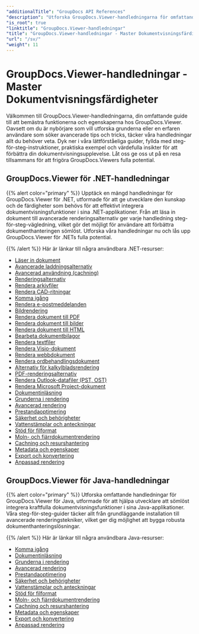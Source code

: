 ```yaml
---
"additionalTitle": "GroupDocs API References"
"description": "Utforska GroupDocs.Viewer-handledningarna för omfattande vägledning om hur du maximerar dokumentvisningsfunktionerna. Frigör dess fulla potential idag!"
"is_root": true
"linktitle": "GroupDocs.Viewer-handledningar"
"title": "GroupDocs.Viewer-handledningar - Master Dokumentvisningsfärdigheter"
"url": "/sv/"
"weight": 11
---
```


# GroupDocs.Viewer-handledningar - Master Dokumentvisningsfärdigheter
Välkommen till GroupDocs.Viewer-handledningarna, din omfattande guide till att bemästra funktionerna och egenskaperna hos GroupDocs.Viewer. Oavsett om du är nybörjare som vill utforska grunderna eller en erfaren användare som söker avancerade tips och tricks, täcker våra handledningar allt du behöver veta. Dyk ner i våra lättförståeliga guider, fyllda med steg-för-steg-instruktioner, praktiska exempel och värdefulla insikter för att förbättra din dokumentvisningsupplevelse. Låt oss ge oss ut på en resa tillsammans för att frigöra GroupDocs.Viewers fulla potential.

## GroupDocs.Viewer för .NET-handledningar

{{% alert color="primary" %}}
Upptäck en mängd handledningar för GroupDocs.Viewer för .NET, utformade för att ge utvecklare den kunskap och de färdigheter som behövs för att effektivt integrera dokumentvisningsfunktioner i sina .NET-applikationer. Från att läsa in dokument till avancerade renderingsalternativ ger varje handledning steg-för-steg-vägledning, vilket gör det möjligt för användare att förbättra dokumenthanteringen sömlöst. Utforska våra handledningar nu och lås upp GroupDocs.Viewer för .NETs fulla potential.

{{% /alert %}}
Här är länkar till några användbara .NET-resurser:
 
- [Läser in dokument](./net/loading-documents/)
- [Avancerade laddningsalternativ](./net/advanced-loading/)
- [Avancerad användning (cachning)](./net/advanced-usage-caching/)
- [Renderingsalternativ](./net/rendering-options/)
- [Rendera arkivfiler](./net/rendering-archive-files/)
- [Rendera CAD-ritningar](./net/rendering-cad-drawings/)
- [Komma igång](./net/getting-started/)
- [Rendera e-postmeddelanden](./net/rendering-email-messages/)
- [Bildrendering](./net/image-rendering/)
- [Rendera dokument till PDF](./net/rendering-documents-pdf/)
- [Rendera dokument till bilder](./net/rendering-documents-images/)
- [Rendera dokument till HTML](./net/rendering-documents-html/)
- [Bearbeta dokumentbilagor](./net/processing-document-attachments/)
- [Rendera textfiler](./net/rendering-text-files/)
- [Rendera Visio-dokument](./net/rendering-visio-documents/)
- [Rendera webbdokument](./net/rendering-web-documents/)
- [Rendera ordbehandlingsdokument](./net/rendering-word-processing-documents/)
- [Alternativ för kalkylbladsrendering](./net/spreadsheet-rendering-options/)
- [PDF-renderingsalternativ](./net/pdf-rendering-options/)
- [Rendera Outlook-datafiler (PST, OST)](./net/rendering-outlook-data-files/)
- [Rendera Microsoft Project-dokument](./net/rendering-ms-project-documents/)
- [Dokumentinläsning](./net/document-loading/)
- [Grunderna i rendering](./net/rendering-basics/)
- [Avancerad rendering](./net/advanced-rendering/)
- [Prestandaoptimering](./net/performance-optimization/)
- [Säkerhet och behörigheter](./net/security-permissions/)
- [Vattenstämplar och anteckningar](./net/watermarks-annotations/)
- [Stöd för filformat](./net/file-formats-support/)
- [Moln- och fjärrdokumentrendering](./net/cloud-remote-document-rendering/)
- [Cachning och resurshantering](./net/caching-resource-management/)
- [Metadata och egenskaper](./net/metadata-properties/)
- [Export och konvertering](./net/export-conversion/)
- [Anpassad rendering](./net/custom-rendering/)

## GroupDocs.Viewer för Java-handledningar

{{% alert color="primary" %}}
Utforska omfattande handledningar för GroupDocs.Viewer för Java, utformade för att hjälpa utvecklare att sömlöst integrera kraftfulla dokumentvisningsfunktioner i sina Java-applikationer. Våra steg-för-steg-guider täcker allt från grundläggande installation till avancerade renderingstekniker, vilket ger dig möjlighet att bygga robusta dokumenthanteringslösningar.

{{% /alert %}}
Här är länkar till några användbara Java-resurser:

- [Komma igång](./java/getting-started/)
- [Dokumentinläsning](./java/document-loading/)
- [Grunderna i rendering](./java/rendering-basics/)
- [Avancerad rendering](./java/advanced-rendering/)
- [Prestandaoptimering](./java/performance-optimization/)
- [Säkerhet och behörigheter](./java/security-permissions/)
- [Vattenstämplar och anteckningar](./java/watermarks-annotations/)
- [Stöd för filformat](./java/file-formats-support/)
- [Moln- och fjärrdokumentrendering](./java/cloud-remote-document-rendering/)
- [Cachning och resurshantering](./java/caching-resource-management/)
- [Metadata och egenskaper](./java/metadata-properties/)
- [Export och konvertering](./java/export-conversion/)
- [Anpassad rendering](./java/custom-rendering/)